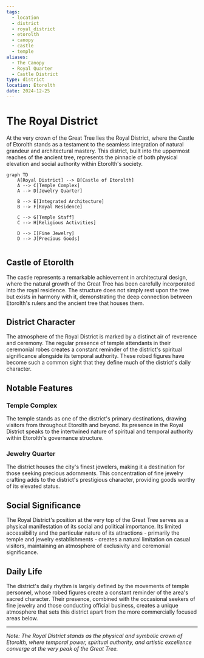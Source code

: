 ```yaml
---
tags:
  - location
  - district
  - royal_district
  - etorolth
  - canopy
  - castle
  - temple
aliases:
  - The Canopy
  - Royal Quarter
  - Castle District
type: district
location: Etorolth
date: 2024-12-25
---
```


# The Royal District

At the very crown of the Great Tree lies the Royal District, where the Castle of Etorolth stands as a testament to the seamless integration of natural grandeur and architectural mastery. This district, built into the uppermost reaches of the ancient tree, represents the pinnacle of both physical elevation and social authority within Etorolth's society.

```mermaid
graph TD
    A[Royal District] --> B[Castle of Etorolth]
    A --> C[Temple Complex]
    A --> D[Jewelry Quarter]
    
    B --> E[Integrated Architecture]
    B --> F[Royal Residence]
    
    C --> G[Temple Staff]
    C --> H[Religious Activities]
    
    D --> I[Fine Jewelry]
    D --> J[Precious Goods]
    
```

## Castle of Etorolth

The castle represents a remarkable achievement in architectural design, where the natural growth of the Great Tree has been carefully incorporated into the royal residence. The structure does not simply rest upon the tree but exists in harmony with it, demonstrating the deep connection between Etorolth's rulers and the ancient tree that houses them.

## District Character

The atmosphere of the Royal District is marked by a distinct air of reverence and ceremony. The regular presence of temple attendants in their ceremonial robes creates a constant reminder of the district's spiritual significance alongside its temporal authority. These robed figures have become such a common sight that they define much of the district's daily character.

## Notable Features

### Temple Complex
The temple stands as one of the district's primary destinations, drawing visitors from throughout Etorolth and beyond. Its presence in the Royal District speaks to the intertwined nature of spiritual and temporal authority within Etorolth's governance structure.

### Jewelry Quarter
The district houses the city's finest jewelers, making it a destination for those seeking precious adornments. This concentration of fine jewelry crafting adds to the district's prestigious character, providing goods worthy of its elevated status.

## Social Significance

The Royal District's position at the very top of the Great Tree serves as a physical manifestation of its social and political importance. Its limited accessibility and the particular nature of its attractions - primarily the temple and jewelry establishments - creates a natural limitation on casual visitors, maintaining an atmosphere of exclusivity and ceremonial significance.

## Daily Life

The district's daily rhythm is largely defined by the movements of temple personnel, whose robed figures create a constant reminder of the area's sacred character. Their presence, combined with the occasional seekers of fine jewelry and those conducting official business, creates a unique atmosphere that sets this district apart from the more commercially focused areas below.

---

*Note: The Royal District stands as the physical and symbolic crown of Etorolth, where temporal power, spiritual authority, and artistic excellence converge at the very peak of the Great Tree.*